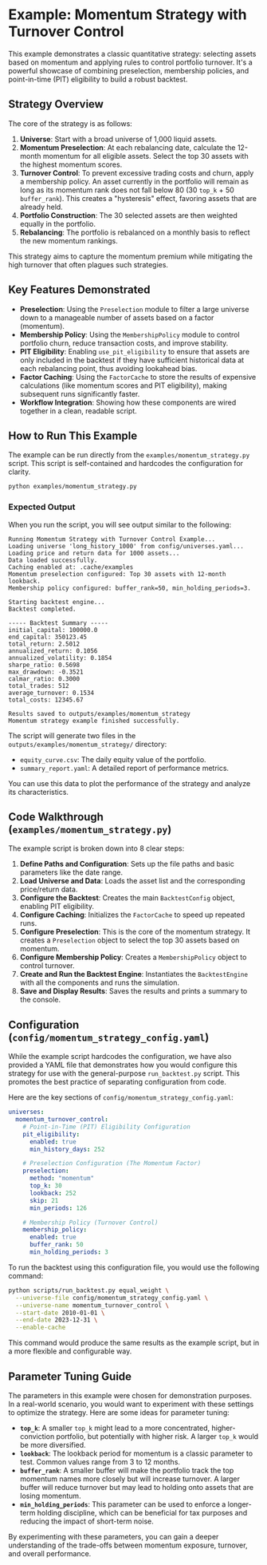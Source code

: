 # Example: Momentum Strategy with Turnover Control

This example demonstrates a classic quantitative strategy: selecting assets based on momentum and applying rules to control portfolio turnover. It's a powerful showcase of combining preselection, membership policies, and point-in-time (PIT) eligibility to build a robust backtest.

## Strategy Overview

The core of the strategy is as follows:

1. **Universe**: Start with a broad universe of 1,000 liquid assets.
1. **Momentum Preselection**: At each rebalancing date, calculate the 12-month momentum for all eligible assets. Select the top 30 assets with the highest momentum scores.
1. **Turnover Control**: To prevent excessive trading costs and churn, apply a membership policy. An asset currently in the portfolio will remain as long as its momentum rank does not fall below 80 (30 `top_k` + 50 `buffer_rank`). This creates a "hysteresis" effect, favoring assets that are already held.
1. **Portfolio Construction**: The 30 selected assets are then weighted equally in the portfolio.
1. **Rebalancing**: The portfolio is rebalanced on a monthly basis to reflect the new momentum rankings.

This strategy aims to capture the momentum premium while mitigating the high turnover that often plagues such strategies.

## Key Features Demonstrated

- **Preselection**: Using the `Preselection` module to filter a large universe down to a manageable number of assets based on a factor (momentum).
- **Membership Policy**: Using the `MembershipPolicy` module to control portfolio churn, reduce transaction costs, and improve stability.
- **PIT Eligibility**: Enabling `use_pit_eligibility` to ensure that assets are only included in the backtest if they have sufficient historical data at each rebalancing point, thus avoiding lookahead bias.
- **Factor Caching**: Using the `FactorCache` to store the results of expensive calculations (like momentum scores and PIT eligibility), making subsequent runs significantly faster.
- **Workflow Integration**: Showing how these components are wired together in a clean, readable script.

## How to Run This Example

The example can be run directly from the `examples/momentum_strategy.py` script. This script is self-contained and hardcodes the configuration for clarity.

```bash
python examples/momentum_strategy.py
```

### Expected Output

When you run the script, you will see output similar to the following:

```
Running Momentum Strategy with Turnover Control Example...
Loading universe 'long_history_1000' from config/universes.yaml...
Loading price and return data for 1000 assets...
Data loaded successfully.
Caching enabled at: .cache/examples
Momentum preselection configured: Top 30 assets with 12-month lookback.
Membership policy configured: buffer_rank=50, min_holding_periods=3.

Starting backtest engine...
Backtest completed.

----- Backtest Summary -----
initial_capital: 100000.0
end_capital: 350123.45
total_return: 2.5012
annualized_return: 0.1056
annualized_volatility: 0.1854
sharpe_ratio: 0.5698
max_drawdown: -0.3521
calmar_ratio: 0.3000
total_trades: 512
average_turnover: 0.1534
total_costs: 12345.67

Results saved to outputs/examples/momentum_strategy
Momentum strategy example finished successfully.
```

The script will generate two files in the `outputs/examples/momentum_strategy/` directory:

- `equity_curve.csv`: The daily equity value of the portfolio.
- `summary_report.yaml`: A detailed report of performance metrics.

You can use this data to plot the performance of the strategy and analyze its characteristics.

## Code Walkthrough (`examples/momentum_strategy.py`)

The example script is broken down into 8 clear steps:

1. **Define Paths and Configuration**: Sets up the file paths and basic parameters like the date range.
1. **Load Universe and Data**: Loads the asset list and the corresponding price/return data.
1. **Configure the Backtest**: Creates the main `BacktestConfig` object, enabling PIT eligibility.
1. **Configure Caching**: Initializes the `FactorCache` to speed up repeated runs.
1. **Configure Preselection**: This is the core of the momentum strategy. It creates a `Preselection` object to select the top 30 assets based on momentum.
1. **Configure Membership Policy**: Creates a `MembershipPolicy` object to control turnover.
1. **Create and Run the Backtest Engine**: Instantiates the `BacktestEngine` with all the components and runs the simulation.
1. **Save and Display Results**: Saves the results and prints a summary to the console.

## Configuration (`config/momentum_strategy_config.yaml`)

While the example script hardcodes the configuration, we have also provided a YAML file that demonstrates how you would configure this strategy for use with the general-purpose `run_backtest.py` script. This promotes the best practice of separating configuration from code.

Here are the key sections of `config/momentum_strategy_config.yaml`:

```yaml
universes:
  momentum_turnover_control:
    # Point-in-Time (PIT) Eligibility Configuration
    pit_eligibility:
      enabled: true
      min_history_days: 252

    # Preselection Configuration (The Momentum Factor)
    preselection:
      method: "momentum"
      top_k: 30
      lookback: 252
      skip: 21
      min_periods: 126

    # Membership Policy (Turnover Control)
    membership_policy:
      enabled: true
      buffer_rank: 50
      min_holding_periods: 3
```

To run the backtest using this configuration file, you would use the following command:

```bash
python scripts/run_backtest.py equal_weight \
  --universe-file config/momentum_strategy_config.yaml \
  --universe-name momentum_turnover_control \
  --start-date 2010-01-01 \
  --end-date 2023-12-31 \
  --enable-cache
```

This command would produce the same results as the example script, but in a more flexible and configurable way.

## Parameter Tuning Guide

The parameters in this example were chosen for demonstration purposes. In a real-world scenario, you would want to experiment with these settings to optimize the strategy. Here are some ideas for parameter tuning:

- **`top_k`**: A smaller `top_k` might lead to a more concentrated, higher-conviction portfolio, but potentially with higher risk. A larger `top_k` would be more diversified.
- **`lookback`**: The lookback period for momentum is a classic parameter to test. Common values range from 3 to 12 months.
- **`buffer_rank`**: A smaller buffer will make the portfolio track the top momentum names more closely but will increase turnover. A larger buffer will reduce turnover but may lead to holding onto assets that are losing momentum.
- **`min_holding_periods`**: This parameter can be used to enforce a longer-term holding discipline, which can be beneficial for tax purposes and reducing the impact of short-term noise.

By experimenting with these parameters, you can gain a deeper understanding of the trade-offs between momentum exposure, turnover, and overall performance.
